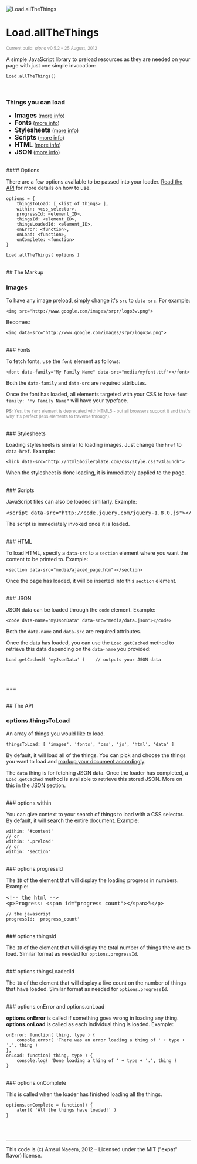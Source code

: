 ![Load.allTheThings](http://i.imgur.com/PdbF7.png)

Load.allTheThings
=================

<small style="color:#888">Current build: _alpha_ v0.5.2 – 25 August, 2012</small>

A simple JavaScript library to preload resources as they are needed on your page with just one simple invocation:

```
Load.allTheThings()
```


<br>

### Things you can load

- <big>**Images**</big> ([more info](#images))
- <big>**Fonts**</big> ([more info](#fonts))
- <big>**Stylesheets**</big> ([more info](#stylesheets))
- <big>**Scripts**</big> ([more info](#scripts))
- <big>**HTML**</big> ([more info](#html))
- <big>**JSON**</big> ([more info](#json))


<br>
#### Options

There are a few options available to be passed into your loader. [Read the API](#API) for more details on how to use.

```
options = {
	thingsToLoad: [ <list_of_things> ],
	within: <css_selector>,
	progressId: <element_ID>,
	thingsId: <element_ID>,
	thingsLoadedId: <element_ID>,
	onError: <function>,
	onLoad: <function>,
	onComplete: <function>
}

Load.allTheThings( options )
```





<br>
## The Markup


### Images


To have any image preload, simply change it's `src` to `data-src`. For example:

```
<img src="http://www.google.com/images/srpr/logo3w.png">
```

Becomes:

```
<img data-src="http://www.google.com/images/srpr/logo3w.png">
```

<br>
### Fonts

To fetch fonts, use the `font` element as follows:

```
<font data-family="My Family Name" data-src="media/myfont.ttf"></font>
```

Both the `data-family` and `data-src` are required attributes.

Once the font has loaded, all elements targeted with your CSS to have `font-family: "My Family Name"` will have your typeface.


<small style="color:#888">__PS:__ Yes, the `font` element is deprecated with HTML5 - but all browsers support it and that's why it's perfect (less elements to traverse through).</small>


<br>
### Stylesheets

Loading stylesheets is similar to loading images. Just change the `href` to `data-href`. Example:

```
<link data-src="http://html5boilerplate.com/css/style.css?v3launch">
```

When the stylesheet is done loading, it is immediately applied to the page.


<br>
### Scripts

JavaScript files can also be loaded similarly. Example:

<pre>
&lt;script data-src="http://code.jquery.com/jquery-1.8.0.js"&gt;&lt;/script&gt;
</pre>

The script is immediately invoked once it is loaded.


<br>
### HTML

To load HTML, specify a `data-src` to a `section` element where you want the content to be printed to. Example:

```
<section data-src="media/ajaxed_page.htm"></section>
```

Once the page has loaded, it will be inserted into this `section` element.


<br>
### JSON

JSON data can be loaded through the `code` element. Example:

```
<code data-name="myJsonData" data-src="media/data.json"></code>
```

Both the `data-name` and `data-src` are required attributes.

Once the data has loaded, you can use the `Load.getCached` method to retrieve this data depending on the `data-name` you provided:

```
Load.getCached( 'myJsonData' )    // outputs your JSON data
```

<br><br>

===


<br>
## The API

### options.thingsToLoad

An array of things you would like to load.

```
thingsToLoad: [ 'images', 'fonts', 'css', 'js', 'html', 'data' ]
```

By default, it will load all of the things. You can pick and choose the things you want to load and [markup your document accordingly](#Markup).

The `data` thing is for fetching JSON data. Once the loader has completed, a `Load.getCached` method is available to retrieve this stored JSON. More on this in the [JSON](#JSON) section.


<br>
### options.within

You can give context to your search of things to load with a CSS selector. By default, it will search the entire document. Example:

```
within: '#content'
// or
within: '.preload'
// or
within: 'section'
```

<br>
### options.progressId

The `ID` of the element that will display the loading progress in numbers. Example:

<pre>
&lt;!-- the html -->
&lt;p&gt;Progress: &lt;span id="progress_count"&gt;&lt;/span&gt;%&lt;/p&gt;
</pre>

```
// the javascript
progressId: 'progress_count'
```

<br>
### options.thingsId

The `ID` of the element that will display the total number of things there are to load. Similar format as needed for `options.progressId`.

<br>
### options.thingsLoadedId

The `ID` of the element that will display a live count on the number of things that have loaded. Similar format as needed for `options.progressId`.


<br>
### options.onError and options.onLoad

__options.onError__ is called if something goes wrong in loading any thing. __options.onLoad__ is called as each individual thing is loaded. Example:

```
onError: function( thing, type ) {
    console.error( 'There was an error loading a thing of ' + type + '.', thing )
},
onLoad: function( thing, type ) {
    console.log( 'Done loading a thing of ' + type + '.', thing )
}
```

<br>
### options.onComplete

This is called when the loader has finished loading all the things.

```
options.onComplete = function() {
    alert( 'All the things have loaded!' )
}
```




<br><br>

---
This code is (c) Amsul Naeem, 2012 – Licensed under the MIT ("expat" flavor) license.
